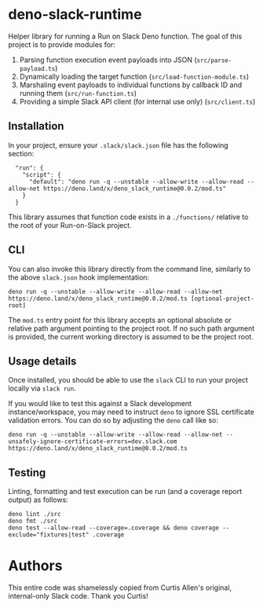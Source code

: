 # deno-slack-runtime

Helper library for running a Run on Slack Deno function. The goal of this project is to provide modules for:

1. Parsing function execution event payloads into JSON (`src/parse-payload.ts`)
2. Dynamically loading the target function (`src/load-function-module.ts`)
3. Marshaling event payloads to individual functions by callback ID and running them (`src/run-function.ts`)
4. Providing a simple Slack API client (for internal use only) (`src/client.ts`)

## Installation

In your project, ensure your `.slack/slack.json` file has the following section:

```
  "run": {
    "script": {
      "default": "deno run -q --unstable --allow-write --allow-read --allow-net https://deno.land/x/deno_slack_runtime@0.0.2/mod.ts"
    }
  }
```

This library assumes that function code exists in a `./functions/` relative to the root of your Run-on-Slack project.

## CLI

You can also invoke this library directly from the command line, similarly to the above `slack.json` hook implementation:

    deno run -q --unstable --allow-write --allow-read --allow-net https://deno.land/x/deno_slack_runtime@0.0.2/mod.ts [optional-project-root]

The `mod.ts` entry point for this library accepts an optional absolute or relative path argument pointing to the project root.
If no such path argument is provided, the current working directory is assumed to be the project root.

## Usage details

Once installed, you should be able to use the `slack` CLI to run your project locally via `slack run`.

If you would like to test this against a Slack development instance/workspace, you may need to instruct `deno` to ignore SSL certificate validation errors. You can do so by adjusting the `deno` call like so:

    deno run -q --unstable --allow-write --allow-read --allow-net --unsafely-ignore-certificate-errors=dev.slack.com https://deno.land/x/deno_slack_runtime@0.0.2/mod.ts

## Testing

Linting, formatting and test execution can be run (and a coverage report output) as follows:

    deno lint ./src
    deno fmt ./src
    deno test --allow-read --coverage=.coverage && deno coverage --exclude="fixtures|test" .coverage

# Authors

This entire code was shamelessly copied from Curtis Allen's original, internal-only Slack code. Thank you Curtis!
